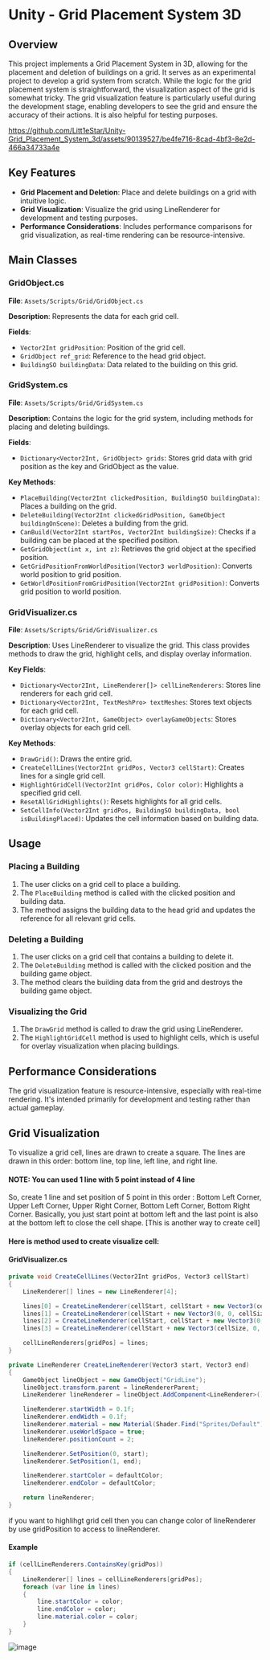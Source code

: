 # Unity - Grid Placement System 3D

## Overview
This project implements a Grid Placement System in 3D, allowing for the placement and deletion of buildings on a grid. It serves as an experimental project to develop a grid system from scratch. While the logic for the grid placement system is straightforward, the visualization aspect of the grid is somewhat tricky. The grid visualization feature is particularly useful during the development stage, enabling developers to see the grid and ensure the accuracy of their actions. It is also helpful for testing purposes.


https://github.com/Litt1eStar/Unity-Grid_Placement_System_3d/assets/90139527/be4fe716-8cad-4bf3-8e2d-466a34733a4e


## Key Features
- **Grid Placement and Deletion**: Place and delete buildings on a grid with intuitive logic.
- **Grid Visualization**: Visualize the grid using LineRenderer for development and testing purposes.
- **Performance Considerations**: Includes performance comparisons for grid visualization, as real-time rendering can be resource-intensive.

## Main Classes

### GridObject.cs
**File**: `Assets/Scripts/Grid/GridObject.cs`

**Description**:
Represents the data for each grid cell.

**Fields**:
- `Vector2Int gridPosition`: Position of the grid cell.
- `GridObject ref_grid`: Reference to the head grid object.
- `BuildingSO buildingData`: Data related to the building on this grid.

### GridSystem.cs
**File**: `Assets/Scripts/Grid/GridSystem.cs`

**Description**:
Contains the logic for the grid system, including methods for placing and deleting buildings.

**Fields**:
- `Dictionary<Vector2Int, GridObject> grids`: Stores grid data with grid position as the key and GridObject as the value.

**Key Methods**:
- `PlaceBuilding(Vector2Int clickedPosition, BuildingSO buildingData)`: Places a building on the grid.
- `DeleteBuilding(Vector2Int clickedGridPosition, GameObject buildingOnScene)`: Deletes a building from the grid.
- `CanBuild(Vector2Int startPos, Vector2Int buildingSize)`: Checks if a building can be placed at the specified position.
- `GetGridObject(int x, int z)`: Retrieves the grid object at the specified position.
- `GetGridPositionFromWorldPosition(Vector3 worldPosition)`: Converts world position to grid position.
- `GetWorldPositionFromGridPosition(Vector2Int gridPosition)`: Converts grid position to world position.

### GridVisualizer.cs
**File**: `Assets/Scripts/Grid/GridVisualizer.cs`

**Description**:
Uses LineRenderer to visualize the grid. This class provides methods to draw the grid, highlight cells, and display overlay information.

**Key Fields**:
- `Dictionary<Vector2Int, LineRenderer[]> cellLineRenderers`: Stores line renderers for each grid cell.
- `Dictionary<Vector2Int, TextMeshPro> textMeshes`: Stores text objects for each grid cell.
- `Dictionary<Vector2Int, GameObject> overlayGameObjects`: Stores overlay objects for each grid cell.

**Key Methods**:
- `DrawGrid()`: Draws the entire grid.
- `CreateCellLines(Vector2Int gridPos, Vector3 cellStart)`: Creates lines for a single grid cell.
- `HighlightGridCell(Vector2Int gridPos, Color color)`: Highlights a specified grid cell.
- `ResetAllGridHighlights()`: Resets highlights for all grid cells.
- `SetCellInfo(Vector2Int gridPos, BuildingSO buildingData, bool isBuildingPlaced)`: Updates the cell information based on building data.

## Usage

### Placing a Building
1. The user clicks on a grid cell to place a building.
2. The `PlaceBuilding` method is called with the clicked position and building data.
3. The method assigns the building data to the head grid and updates the reference for all relevant grid cells.

### Deleting a Building
1. The user clicks on a grid cell that contains a building to delete it.
2. The `DeleteBuilding` method is called with the clicked position and the building game object.
3. The method clears the building data from the grid and destroys the building game object.

### Visualizing the Grid
1. The `DrawGrid` method is called to draw the grid using LineRenderer.
2. The `HighlightGridCell` method is used to highlight cells, which is useful for overlay visualization when placing buildings.

## Performance Considerations
The grid visualization feature is resource-intensive, especially with real-time rendering. It's intended primarily for development and testing rather than actual gameplay.

## Grid Visualization
To visualize a grid cell, lines are drawn to create a square. The lines are drawn in this order: bottom line, top line, left line, and right line.

#### NOTE: You can used 1 line with 5 point instead of 4 line
So, create 1 line and set position of 5 point in this order : Bottom Left Corner, Upper Left Corner, Upper Right Corner, Bottom Left Corner, Bottom Right Corner. Basically, you just start point at bottom left and the last point is also at the bottom left to close the cell shape. [This is another way to create cell]
#### Here is method used to create visualize cell:
#### GridVisualizer.cs
```csharp
private void CreateCellLines(Vector2Int gridPos, Vector3 cellStart)
{
    LineRenderer[] lines = new LineRenderer[4];

    lines[0] = CreateLineRenderer(cellStart, cellStart + new Vector3(cellSize, 0, 0)); // Bottom
    lines[1] = CreateLineRenderer(cellStart + new Vector3(0, 0, cellSize), cellStart + new Vector3(cellSize, 0, cellSize)); // Top
    lines[2] = CreateLineRenderer(cellStart, cellStart + new Vector3(0, 0, cellSize)); // Left
    lines[3] = CreateLineRenderer(cellStart + new Vector3(cellSize, 0, 0), cellStart + new Vector3(cellSize, 0, cellSize)); // Right

    cellLineRenderers[gridPos] = lines;
}

private LineRenderer CreateLineRenderer(Vector3 start, Vector3 end)
{
    GameObject lineObject = new GameObject("GridLine");
    lineObject.transform.parent = lineRendererParent;
    LineRenderer lineRenderer = lineObject.AddComponent<LineRenderer>();

    lineRenderer.startWidth = 0.1f;
    lineRenderer.endWidth = 0.1f;
    lineRenderer.material = new Material(Shader.Find("Sprites/Default"));
    lineRenderer.useWorldSpace = true;
    lineRenderer.positionCount = 2;

    lineRenderer.SetPosition(0, start);
    lineRenderer.SetPosition(1, end);

    lineRenderer.startColor = defaultColor;
    lineRenderer.endColor = defaultColor;

    return lineRenderer;
}
```

if you want to highlihgt grid cell then you can change color of lineRenderer by use gridPosition to access to lineRenderer.
#### Example
```csharp
if (cellLineRenderers.ContainsKey(gridPos))
{
    LineRenderer[] lines = cellLineRenderers[gridPos];
    foreach (var line in lines)
    {
        line.startColor = color;
        line.endColor = color;
        line.material.color = color;
    }
}
```
![image](https://github.com/Litt1eStar/Unity-Grid_Placement_System_3d/assets/90139527/8625335c-e9b1-4ada-adfc-f5d1a8e243f8)

